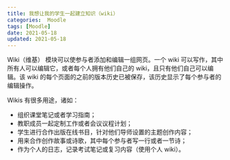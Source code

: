 ```yaml
---
title: 我想让我的学生一起建立知识（wiki）
categories:  Moodle
tags: [Moodle]
date: 2021-05-18
updated: 2021-05-18
--- 
```


Wiki（维基） 模块可以使参与者添加和编辑一组网页。一个 wiki 可以写作，其中所有人可以编辑它，或者每个人拥有他们自己的 wiki，且只有他们自己可以编辑。该 wiki 的每个页面的之前的版本历史已被保存，该历史显示了每个参与者的编辑操作。

Wikis 有很多用途，诸如：

+ 组织课堂笔记或者学习指南；
+ 教职成员一起定制工作或者会议议程计划；
+ 学生进行合作出版在线书目，针对他们导师设置的主题创作内容；
+ 用来合作创作故事或诗歌，其中每个参与者写一行或者一节诗；
+ 作为个人的日志，记录考试笔记或复习内容（使用个人 wiki）。